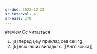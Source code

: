 ```yaml
---
sr-due: 2022-12-22
sr-interval: 4
sr-ease: 270
---
```


#review
Сс читається
1. \[s] перед і,e,y приклад cell ceiling.
2. \[k] всіх інших випадках.
[[Англійська]]
